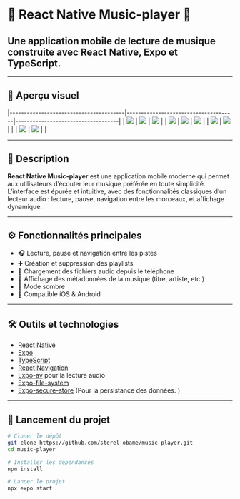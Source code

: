 #      🎵 React Native Music-player 🎵


##    Une application mobile de lecture de musique construite avec React Native, Expo et TypeScript.

---

## 🎨 Aperçu visuel

|----------------------------------------|--------------------------------------|------------------------------------|
| ![](assets/images/favorites-green.jpg) | ![](assets/images/favorites-red.jpg) | ![](assets/images/video-green.gif) |
| ![](assets/images/playlist-green.jpg)  | ![](assets/images/playlist-red.jpg)  | ![](assets/images/video-red.gif)   |
| ![](assets/images/music-green.jpg)     | ![](assets/images/music-red.jpeg)    |                                    |
| ![](assets/images/artist-green.jpg)    | ![](assets/images/artist-red.jpg)    |                                    |


---

## 📱 Description

**React Native Music-player** est une application mobile moderne qui permet aux utilisateurs d’écouter leur musique préférée en toute simplicité. L’interface est épurée et intuitive, avec des fonctionnalités classiques d’un lecteur audio : lecture, pause, navigation entre les morceaux, et affichage dynamique.

---

## ⚙️ Fonctionnalités principales

- 🎧 Lecture, pause et navigation entre les pistes
- ➕ Création et suppression des playlists
- 📂 Chargement des fichiers audio depuis le téléphone
- 🎵 Affichage des métadonnées de la musique (titre, artiste, etc.)
- 🌙 Mode sombre
- 📱 Compatible iOS & Android

---

## 🛠️ Outils et technologies

- [React Native](https://reactnative.dev/)
- [Expo](https://expo.dev/)
- [TypeScript](https://www.typescriptlang.org/)
- [React Navigation](https://reactnavigation.org/)
- [Expo-av](https://docs.expo.dev/versions/latest/sdk/av/) pour la lecture audio
- [Expo-file-system](https://docs.expo.dev/versions/latest/sdk/filesystem/)
- [Expo-secure-store](https://docs.expo.dev/versions/latest/sdk/securestore/) (Pour la persistance des données. )

---

## 🚀 Lancement du projet

```bash
# Cloner le dépôt
git clone https://github.com/sterel-obame/music-player.git
cd music-player

# Installer les dépendances
npm install

# Lancer le projet
npx expo start
